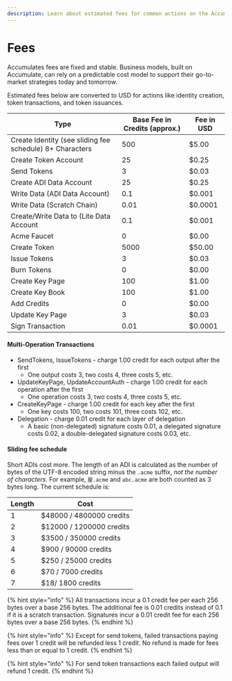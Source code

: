 ```yaml
---
description: Learn about estimated fees for common actions on the Accumulate Protocol.
---
```


# Fees

Accumulates fees are fixed and stable. Business models, built on Accumulate, can rely on a predictable cost model to support their go-to-market strategies today and tomorrow.

Estimated fees below are converted to USD for actions like identity creation, token transactions, and token issuances.

<table><thead><tr><th>Type</th><th data-type="number">Base Fee in Credits (approx.)</th><th>Fee in USD</th></tr></thead><tbody><tr><td>Create Identity (see sliding fee schedule) 8+ Characters</td><td>500</td><td>$5.00</td></tr><tr><td>Create Token Account</td><td>25</td><td>$0.25</td></tr><tr><td>Send Tokens</td><td>3</td><td>$0.03</td></tr><tr><td>Create ADI Data Account</td><td>25</td><td>$0.25</td></tr><tr><td>Write Data (ADI Data Account)</td><td>0.1</td><td>$0.001</td></tr><tr><td>Write Data (Scratch Chain)</td><td>0.01</td><td>$0.0001</td></tr><tr><td>Create/Write Data to (Lite Data Account</td><td>0.1</td><td>$0.001</td></tr><tr><td>Acme Faucet</td><td>0</td><td>$0.00</td></tr><tr><td>Create Token</td><td>5000</td><td>$50.00</td></tr><tr><td>Issue Tokens</td><td>3</td><td>$0.03</td></tr><tr><td>Burn Tokens</td><td>0</td><td>$0.00</td></tr><tr><td>Create Key Page</td><td>100</td><td>$1.00</td></tr><tr><td>Create Key Book</td><td>100</td><td>$1.00</td></tr><tr><td>Add Credits</td><td>0</td><td>$0.00</td></tr><tr><td>Update Key Page</td><td>3</td><td>$0.03</td></tr><tr><td>Sign Transaction</td><td>0.01</td><td>$0.0001</td></tr></tbody></table>

#### Multi-Operation Transactions

* SendTokens, IssueTokens - charge 1.00 credit for each output after the first
  * One output costs 3, two costs 4, three costs 5, etc.
* UpdateKeyPage, UpdateAccountAuth - charge 1.00 credit for each operation after the first
  * One operation costs 3, two costs 4, three costs 5, etc.
* CreateKeyPage - charge 1.00 credit for each key after the first
  * One key costs 100, two costs 101, three costs 102, etc.
* Delegation - charge 0.01 credit for each layer of delegation
  * A basic (non-delegated) signature costs 0.01, a delegated signature costs 0.02, a double-delegated signature costs 0.03, etc.

#### Sliding fee schedule

Short ADIs cost more. The length of an ADI is calculated as the number of bytes of the UTF-8 encoded string minus the `.acme` suffix, _not the number of characters_. For example, `屋.acme` and `abc.acme` are both counted as 3 bytes long. The current schedule is:

| Length | Cost                     |
| ------ | ------------------------ |
| 1      | $48000 / 4800000 credits |
| 2      | $12000 / 1200000 credits |
| 3      | $3500 / 350000 credits   |
| 4      | $900 / 90000 credits     |
| 5      | $250 / 25000 credits     |
| 6      | $70 / 7000 credits       |
| 7      | $18/ 1800 credits        |

{% hint style="info" %}
All transactions incur a 0.1 credit fee per each 256 bytes over a base 256 bytes. The additional fee is 0.01 credits instead of 0.1 if it is a scratch transaction. Signatures incur a 0.01 credit fee for each 256 bytes over a base 256 bytes.
{% endhint %}

{% hint style="info" %}
Except for send tokens, failed transactions paying fees over 1 credit will be refunded less 1 credit. No refund is made for fees less than or equal to 1 credit.
{% endhint %}

{% hint style="info" %}
For send token transactions each failed output will refund 1 credit.&#x20;
{% endhint %}
